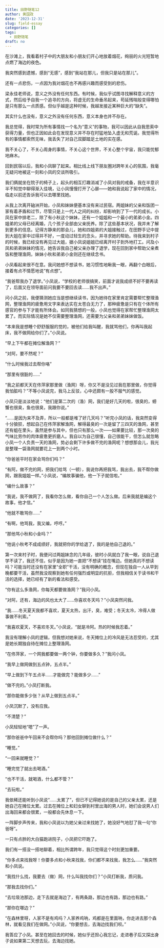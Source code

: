 ```yaml
---
title: 田野随笔12
author: 黄国政
date: '2023-12-31'
slug: field-essay
categories: []
tags:
  - 田野随笔
draft: no
---
```


<!--more-->

在沙滩上，我看着村子中的大朋友和小朋友们开心地放着烟花，绚丽的火光短暂地点燃了海边的夜色。

我突然感到遗憾，感到“无感”，感到“我站在那儿，但我只是站在那儿”。

还有一点悲伤，一点因为我对烟花也不再感兴趣而感受到的悲伤。

梁永佳老师说，意义之外没有任何东西。有时候，我似乎试图寻找解释意义的方式，然后给予自我一个追寻的方向，将虚无的生命垂吊起来，苟延残喘般变得哪怕是只有那么一点质感。但似乎越是这种时候，我越发接近某种巨大的“缺失”。

其实什么也没有，意义之外没有任何东西，意义本身也并不存在。

我总觉得，我时常为所有事情找一个名为“意义”的事物，我可以因此从自我思索中获得力量，但也正因如此会在发现意义并不存在时猛地坠入虚无和荒诞。我觉得所有的事情都索然无味，我丢失了对自己双脚踏足土地的实在感。

我不关心了，不关心周身的事情，不关心这个世界，不关心整个宇宙，我只能忧郁地麻木。

回到民宿以后，我和小凤聊了起来。相比线上线下朋友圈对跨年关心的氛围，我毫无疑问地被这一刻和小凤的交谈所吸引。

我们俩就坐在院子的椅子上，起头的相互打趣消减了小凤对我的戒备，我在半意识半不知觉中聊得渐入佳境，让小凤慢慢打开了心扉——她和我说起了家中的情况，临走以前还告诉我可以去哪里找她。

从我上次离开硇洲开始，小凤和妹妹便基本没有来过民宿。两姐妹的父亲和饭团一家有着矛盾和过节，尽管只是上一代人之间的纠纷，却影响到了下一代的成长。小凤在家中排老二，除了有小秋这个妹妹，还有一个姐姐和一个最小的弟弟小金。四姐弟的父母已经离婚，几个孩子全部由父亲抚养。除了这些基本状况，我并未了解到更多的信息。记得方静来的那会儿，她和四姐弟的大姐接触过，在田野手记中提到大姐在家中过得并不好，一度动过轻生的念头，并寻求她的帮助。待我来到村子的时候，我已经没有再见过大姐，据小凤说姐姐已经离开村子到外地打工。问及小凤和弟弟妹妹的情况，她告诉我自己被父亲办理了退学，现在回到家中帮助父亲煮饭和整理渔网，妹妹小秋和弟弟小金则还在继续念书。

小凤看起来很不在意。我问她想不想读书，她习惯性地瞅我一眼，再翻个白眼后，接着有点不情愿地说“有点想”。

“我爸帮我办了退学。”小凤说，“学校的老师很搞笑，前面才说我成绩不好不要再读了，后面又在领导面前问我要不要回去读……我不出声。”

问小凤之前，我便猜测她应当是想继续读书，因为她待在家里肯定需要帮忙整理渔网，整理渔网的疲惫用文字来表达实在太苍白无力了，那种疲惫是只有在个体所有感官的参与下才能有所体会。如同我猜想的一般，小凤也觉得在家帮忙整理渔网太累了。而实际情况是她不仅需要整理渔网，还需要为父亲和弟弟妹妹做饭。

“本来我是想睡个舒舒服服的觉的，被他们给我叫醒，我就骂他们，你再叫我起床，我不做网给你们了。”小凤说。

“早上下午都在摊位解渔网？”

“对阿，要不然呢？”

“什么时候我过去帮你咯”

“那里有很脏的……”

“我之前都天天在佟萍家那里做（渔网）呀，你又不是没见过我在那里做，你觉得我怕脏吗？”不等小凤说完，我马上反驳，心中还颇有一股不服气的感觉。

小凤只是淡淡地说：“他们是第二次的（渔）网，我们是好几天的啦，很臭的，螃蟹也很臭，鱼也很臭，我跟你说。”

“……是因为来不及弄，所以一般都是堆了好几天吗？”听完小凤的话，我突然变得十分狼狈，想起自己在佟萍家解渔网，解得最臭的一次是留了三四天的渔网，甚至还有蛆在里头，虽然是参与其中，但也只有那么一次——如果要比较，那一次臭的气味比劳作的肉体疲惫更折磨人。我自以为自己很懂，自己很能干，但怎么就忽略小凤一个人负责一天的渔网，势必会剩下许多做不完的渔网呢？想想那会儿，我光是整理一袋渔网就要花上一到两个小时。

“你爸爸平时在家会骂你们吗？”

“有阿，做不完的网，把我们给骂（一顿），我说你再把我骂，我出去，我不帮你做网，跟我姐姐一样。”小凤说，“编故事骗他，他一下子就信啦。”

“编什么故事？”

“我说，我不做网了，我看你怎么做，看你自己一个人怎么做。后来我就是编这个故事，他才信。”

“他就不敢骂你……”

“有啊，他骂我，我又编，哼哼。”

“那他骂小秋和小金吗？”

“他说小秋考不成成绩好，我就把你的学给退了，我的是他自己退的。”

第一次来村子时，我便问过两姐妹念的几年级，彼时小凤就白了我一眼，说自己退学不读了，我还不信，似乎是因为她一直把“不想读”挂在嘴边。但她真的不想读吗？可能当时还没有在家里“全职”干活，没有明确的概念，但现在独自一人从早到晚都要干活，虽然我没观察到她有任何强烈或明显的抗拒，但我相信关于读书和干活的选择，她已经有了新的看法和感受。

“你有这么多渔网，你每天都要做渔网？”我问小凤。

“对阿，还有，海边的风也太大了……你喜欢冬天吗？”小凤突然问我。

“我……冬天夏天我都不喜欢，夏天太热，出汗，臭，难受；冬天太冷，冷得人做事做不利索。”

“我喜欢夏天，不喜欢冬天。”小凤说，“就是冷阿。热的时候我忍着。”

我没有理解小凤的逻辑，但我想对她来说，冬天摊位上的冷风是无法忍受的，尤其是她长期独自待在摊位上整理渔网。

“在佟萍家，一个网我都要做一两个钟，你要做多久？”我问小凤。

“我早上做网做到五点钟，五点半。”

“早上做到下午五点半……才能做完？能做多少……”

“做不完的。”小凤打断我。

“那你能做多少张？从早上做到五点半。”

小凤沉默了，没有应我。

“不清楚？”

小凤轻轻地“嗯”了一声。

“那你爸爸中午回来不会帮你吗？那他回到摊位做什么？”

“睡觉。”

“一回来就睡觉？”

“睡完觉了就出去喝酒。”

“也不干活，就喝酒，什么都不管？”

“去玩啦。”

我依稀还能听到小凤说“……太累了”，但已不记得她说的是自己的父亲太累，还是她自己在摊位太累。过去在摊位上和妇女聊到村里出海的男人时，她们会说男人们出海回来都会很累，一般都会先休息一下。

一阵脚步声传来，我和小凤说以为她父亲过来找她了，她没好气地怼了我一句“你爸呀”。

一只有点胖的大白猫跑进院子，小凤把它吓跑了。

我们有一搭没一搭地聊着，相比所谓跨年，我只觉得这个时刻更加重要。

“你多点来找我呀！你要多点和小秋来找我，你们都不来找我，我怎么……”我突然和小凤说。

“我找什么找，我要去（做）网，什么叫我找你们？”小凤打断我，质问我。

“那我去找你们。”

“去垃圾池那边，走下去就是海边了，有两条路，那边也有路，那边也有路。”

“那你在哪边？”

“在森林里呀，人家不是有鸡吗？人家养鸡呐，鸡都是在里面呐，你走进去那个森林，就看见我们在做网。”小凤说，“你要想去，去海边找我们呗。”

我答应了小凤。甚至在她回去的时候，她似乎还担心我忘记，走进巷子后又探出身子说如果第二天想去玩，去海边找她。